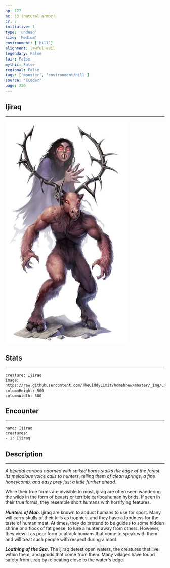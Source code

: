 ```yaml
---
hp: 127
ac: 13 (natural armor)
cr: 7
initiative: 1
type: 'undead'    
size: 'Medium'
environment: ['hill']
alignment: lawful evil
legendary: False
lair: False
mythic: False
regional: False
tags: ['monster', 'environment/hill']
source: "CCodex"
page: 226
---
```


## Ijiraq
---

![|600](https://raw.githubusercontent.com/TheGiddyLimit/homebrew/master/_img/CCodex/ijiraq.jpg)

## Stats
---

```statblock
creature: Ijiraq
image: https://raw.githubusercontent.com/TheGiddyLimit/homebrew/master/_img/CCodex/ijiraq_token.png
columnHeight: 500
columnWidth: 500
```

## Encounter
---

```encounter-table
name: Ijiraq
creatures:
- 1: Ijiraq
```

## Description
---
_A bipedal caribou adorned with spiked horns stalks the edge of the forest. Its melodious voice calls to hunters, telling them of clean springs, a fine honeycomb, and easy prey just a little further ahead._

While their true forms are invisible to most, ijiraq are often seen wandering the wilds in the form of beasts or terrible caribouhuman hybrids. If seen in their true forms, they resemble short humans with horrifying features.

**_Hunters of Man_**. Ijiraq are known to abduct humans to use for sport. Many will carry skulls of their kills as trophies, and they have a fondness for the taste of human meat. At times, they do pretend to be guides to some hidden shrine or a flock of fat geese, to lure a hunter away from others. However, they view it as poor form to attack humans that come to speak with them and will treat such people with respect during a moot.


**_Loathing of the Sea_**. The ijiraq detest open waters, the creatures that live within them, and goods that come from them. Many villages have found safety from ijiraq by relocating close to the water's edge.






